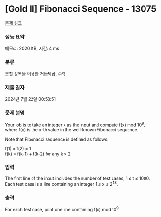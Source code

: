 # [Gold II] Fibonacci Sequence - 13075 

[문제 링크](https://www.acmicpc.net/problem/13075) 

### 성능 요약

메모리: 2020 KB, 시간: 4 ms

### 분류

분할 정복을 이용한 거듭제곱, 수학

### 제출 일자

2024년 7월 22일 00:58:51

### 문제 설명

<p>Your job is to take an integer x as the input and compute f(x) mod 10<sup>9</sup>, where f(x) is the x-th value in the well-known Fibonacci sequence. </p>

<p>Note that Fibonacci sequence is defined as follows:</p>

<p>f(1) = f(2) = 1<br>
f(k) = f(k-1) + f(k-2) for any k > 2</p>

### 입력 

 <p>The first line of the input includes the number of test cases, 1 ≤ t ≤ 1000. Each test case is a line containing an integer 1 ≤ x ≤ 2<sup>48</sup>.</p>

### 출력 

 <p>For each test case, print one line containing f(x) mod 10<sup>9</sup></p>

